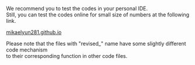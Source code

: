We recommend you to test the codes in your personal IDE. <br />
Still, you can test the codes online for small size of numbers at the following link. <br /> 

[mikaelyun281.github.io](https://mikaelyun281.github.io/) <br />

Please note that the files with "revised_" name have some slightly different code mechanism <br /> 
to their corresponding function in other code files.
